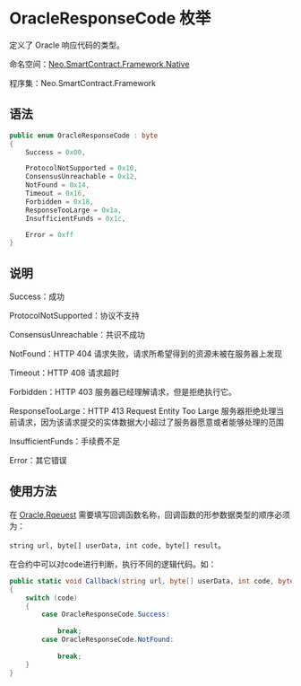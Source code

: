 # OracleResponseCode 枚举

定义了 Oracle 响应代码的类型。

命名空间：[Neo.SmartContract.Framework.Native](../Neo.SmartContract.Framework.Native.md)

程序集：Neo.SmartContract.Framework

## 语法

```c#
public enum OracleResponseCode : byte
{
    Success = 0x00,

    ProtocolNotSupported = 0x10,
    ConsensusUnreachable = 0x12,
    NotFound = 0x14,
    Timeout = 0x16,
    Forbidden = 0x18,
    ResponseTooLarge = 0x1a,
    InsufficientFunds = 0x1c,

    Error = 0xff
}
```

## 说明

Success：成功

ProtocolNotSupported：协议不支持

ConsensusUnreachable：共识不成功

NotFound：HTTP 404 请求失败，请求所希望得到的资源未被在服务器上发现

Timeout：HTTP 408 请求超时

Forbidden：HTTP 403 服务器已经理解请求，但是拒绝执行它。

ResponseTooLarge：HTTP 413 Request Entity Too Large 服务器拒绝处理当前请求，因为该请求提交的实体数据大小超过了服务器愿意或者能够处理的范围

InsufficientFunds：手续费不足

Error：其它错误

## 使用方法

在 [Oracle.Rqeuest](Oracle/Request.md) 需要填写回调函数名称，回调函数的形参数据类型的顺序必须为：

`string url, byte[] userData, int code, byte[] result`。

在合约中可以对code进行判断，执行不同的逻辑代码。如：

```c#
public static void Callback(string url, byte[] userData, int code, byte[] result)
{
    switch (code)
    {
        case OracleResponseCode.Success: 
            
            break;
        case OracleResponseCode.NotFound: 
            
            break;
    }
}
```



